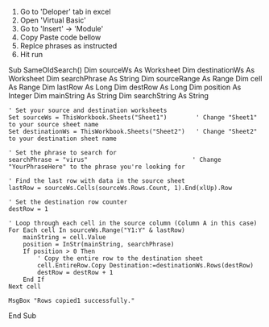 1. Go to 'Deloper' tab in excel
2. Open 'Virtual Basic'
3. Go to 'Insert' -> 'Module'
4. Copy Paste code bellow
5. Replce phrases as instructed
6. Hit run


 Sub SameOldSearch()
 Dim sourceWs As Worksheet
	Dim destinationWs As Worksheet
	Dim searchPhrase As String
	Dim sourceRange As Range
	Dim cell As Range
	Dim lastRow As Long
	Dim destRow As Long
	Dim position As Integer
	Dim mainString As String
	Dim searchString As String
    
	' Set your source and destination worksheets
	Set sourceWs = ThisWorkbook.Sheets("Sheet1")        ' Change "Sheet1" to your source sheet name
	Set destinationWs = ThisWorkbook.Sheets("Sheet2")   ' Change "Sheet2" to your destination sheet name
    
	' Set the phrase to search for
	searchPhrase = "virus"                             ' Change "YourPhraseHere" to the phrase you're looking for
    
	' Find the last row with data in the source sheet
	lastRow = sourceWs.Cells(sourceWs.Rows.Count, 1).End(xlUp).Row
    
	' Set the destination row counter
	destRow = 1
    
	' Loop through each cell in the source column (Column A in this case)
	For Each cell In sourceWs.Range("Y1:Y" & lastRow)
    	mainString = cell.Value
    	position = InStr(mainString, searchPhrase)
     	If position > 0 Then
        	' Copy the entire row to the destination sheet
        	cell.EntireRow.Copy Destination:=destinationWs.Rows(destRow)
        	destRow = destRow + 1
    	End If
	Next cell
    
	MsgBox "Rows copied1 successfully."
End Sub
